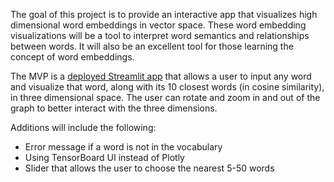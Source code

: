 The goal of this project is to provide an interactive app that visualizes high dimensional word embeddings in vector space. These word embedding visualizations will be a tool to interpret word semantics and relationships between words. It will also be an excellent tool for those learning the concept of word embeddings. 

The MVP is a [deployed Streamlit app](https://share.streamlit.io/katereiss/visual-word-embeddings/main/streamlit_test.py) that allows a user to input any word and visualize that word, along with its 10 closest words (in cosine similarity), in three dimensional space. The user can rotate and zoom in and out of the graph to better interact with the three dimensions.

Additions will include the following:
- Error message if a word is not in the vocabulary
- Using TensorBoard UI instead of Plotly 
- Slider that allows the user to choose the nearest 5-50 words




